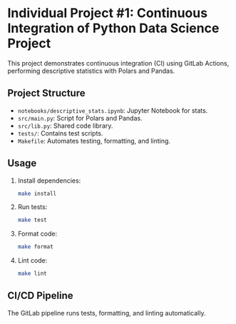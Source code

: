 # Individual Project #1: Continuous Integration of Python Data Science Project

This project demonstrates continuous integration (CI) using GitLab Actions, performing descriptive statistics with Polars and Pandas.

## Project Structure

- `notebooks/descriptive_stats.ipynb`: Jupyter Notebook for stats.
- `src/main.py`: Script for Polars and Pandas.
- `src/lib.py`: Shared code library.
- `tests/`: Contains test scripts.
- `Makefile`: Automates testing, formatting, and linting.

## Usage

1. Install dependencies:
    ```bash
    make install
    ```

2. Run tests:
    ```bash
    make test
    ```

3. Format code:
    ```bash
    make format
    ```

4. Lint code:
    ```bash
    make lint
    ```

## CI/CD Pipeline

The GitLab pipeline runs tests, formatting, and linting automatically.
